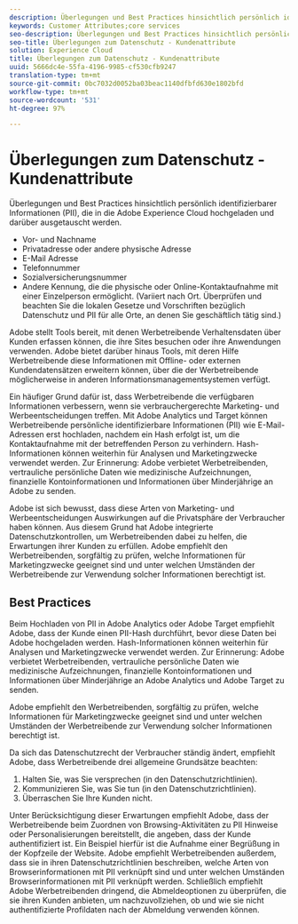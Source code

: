```yaml
---
description: Überlegungen und Best Practices hinsichtlich persönlich identifizierbarer Informationen (PII), die in die Adobe Experience Cloud hochgeladen und darüber ausgetauscht werden.
keywords: Customer Attributes;core services
seo-description: Überlegungen und Best Practices hinsichtlich persönlich identifizierbarer Informationen (PII), die in die Adobe Experience Cloud hochgeladen und darüber ausgetauscht werden.
seo-title: Überlegungen zum Datenschutz - Kundenattribute
solution: Experience Cloud
title: Überlegungen zum Datenschutz - Kundenattribute
uuid: 5666dc4e-55fa-4196-9985-cf530cfb9247
translation-type: tm+mt
source-git-commit: 0bc7032d0052ba03beac1140dfbfd630e1802bfd
workflow-type: tm+mt
source-wordcount: '531'
ht-degree: 97%

---
```



# Überlegungen zum Datenschutz - Kundenattribute

Überlegungen und Best Practices hinsichtlich persönlich identifizierbarer Informationen (PII), die in die Adobe Experience Cloud hochgeladen und darüber ausgetauscht werden.

* Vor- und Nachname
* Privatadresse oder andere physische Adresse
* E-Mail  Adresse
* Telefonnummer
* Sozialversicherungsnummer
* Andere Kennung, die die physische oder Online-Kontaktaufnahme mit einer Einzelperson ermöglicht. (Variiert nach Ort. Überprüfen und beachten Sie die lokalen Gesetze und Vorschriften bezüglich Datenschutz und PII für alle Orte, an denen Sie geschäftlich tätig sind.)

Adobe stellt Tools bereit, mit denen Werbetreibende Verhaltensdaten über Kunden erfassen können, die ihre Sites besuchen oder ihre Anwendungen verwenden. Adobe bietet darüber hinaus Tools, mit deren Hilfe Werbetreibende diese Informationen mit Offline- oder externen Kundendatensätzen erweitern können, über die der Werbetreibende möglicherweise in anderen Informationsmanagementsystemen verfügt.

Ein häufiger Grund dafür ist, dass Werbetreibende die verfügbaren Informationen verbessern, wenn sie verbrauchergerechte Marketing- und Werbeentscheidungen treffen. Mit Adobe Analytics und Target können Werbetreibende persönliche identifizierbare Informationen (PII) wie E-Mail-Adressen erst hochladen, nachdem ein Hash erfolgt ist, um die Kontaktaufnahme mit der betreffenden Person zu verhindern. Hash-Informationen können weiterhin für Analysen und Marketingzwecke verwendet werden. Zur Erinnerung: Adobe verbietet Werbetreibenden, vertrauliche persönliche Daten wie medizinische Aufzeichnungen, finanzielle Kontoinformationen und Informationen über Minderjährige an Adobe zu senden.

Adobe ist sich bewusst, dass diese Arten von Marketing- und Werbeentscheidungen Auswirkungen auf die Privatsphäre der Verbraucher haben können. Aus diesem Grund hat Adobe integrierte Datenschutzkontrollen, um Werbetreibenden dabei zu helfen, die Erwartungen ihrer Kunden zu erfüllen. Adobe empfiehlt den Werbetreibenden, sorgfältig zu prüfen, welche Informationen für Marketingzwecke geeignet sind und unter welchen Umständen der Werbetreibende zur Verwendung solcher Informationen berechtigt ist.

## Best Practices

Beim Hochladen von PII in Adobe Analytics oder Adobe Target empfiehlt Adobe, dass der Kunde einen PII-Hash durchführt, bevor diese Daten bei Adobe hochgeladen werden. Hash-Informationen können weiterhin für Analysen und Marketingzwecke verwendet werden. Zur Erinnerung: Adobe verbietet Werbetreibenden, vertrauliche persönliche Daten wie medizinische Aufzeichnungen, finanzielle Kontoinformationen und Informationen über Minderjährige an Adobe Analytics und Adobe Target zu senden.

Adobe empfiehlt den Werbetreibenden, sorgfältig zu prüfen, welche Informationen für Marketingzwecke geeignet sind und unter welchen Umständen der Werbetreibende zur Verwendung solcher Informationen berechtigt ist.

Da sich das Datenschutzrecht der Verbraucher ständig ändert, empfiehlt Adobe, dass Werbetreibende drei allgemeine Grundsätze beachten:

1. Halten Sie, was Sie versprechen (in den Datenschutzrichtlinien).
1. Kommunizieren Sie, was Sie tun (in den Datenschutzrichtlinien).
1. Überraschen Sie Ihre Kunden nicht.

Unter Berücksichtigung dieser Erwartungen empfiehlt Adobe, dass der Werbetreibende beim Zuordnen von Browsing-Aktivitäten zu PII Hinweise oder Personalisierungen bereitstellt, die angeben, dass der Kunde authentifiziert ist. Ein Beispiel hierfür ist die Aufnahme einer Begrüßung in der Kopfzeile der Website. Adobe empfiehlt Werbetreibenden außerdem, dass sie in ihren Datenschutzrichtlinien beschreiben, welche Arten von Browserinformationen mit PII verknüpft sind und unter welchen Umständen Browserinformationen mit PII verknüpft werden. Schließlich empfiehlt Adobe Werbetreibenden dringend, die Abmeldeoptionen zu überprüfen, die sie ihren Kunden anbieten, um nachzuvollziehen, ob und wie sie nicht authentifizierte Profildaten nach der Abmeldung verwenden können.
